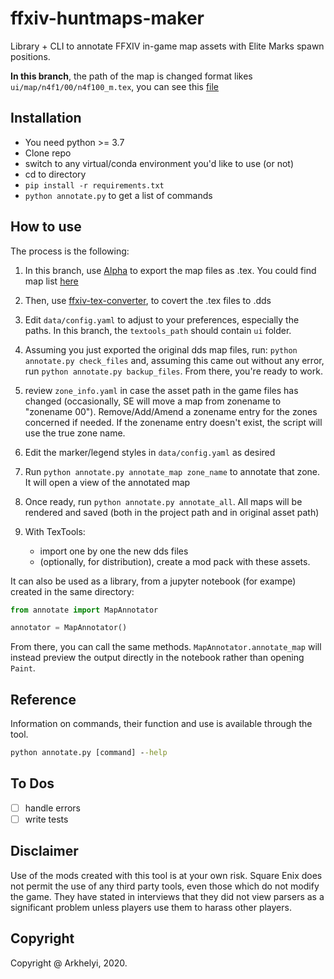 # ffxiv-huntmaps-maker

Library + CLI to annotate FFXIV in-game map assets with Elite Marks spawn positions.

**In this branch**, the path of the map is changed format likes `ui/map/n4f1/00/n4f100_m.tex`, you can see this [file](https://github.com/LittleNightmare/ffxiv-huntmaps-maker/blob/raw-map/data/export_map.txt)

## Installation

- You need python >= 3.7
- Clone repo
- switch to any virtual/conda environment you'd like to use (or not)
- cd to directory
- `pip install -r requirements.txt`
- `python annotate.py` to get a list of commands

## How to use

The process is the following:

1. In this branch, use [Alpha](https://github.com/NotNite/Alpha) to export the map files as .tex. You could find map list [here]((https://github.com/LittleNightmare/ffxiv-huntmaps-maker/blob/raw-map/data/export_map.txt))
2. Then, use [ffxiv-tex-converter](https://github.com/emarron/ffxiv-tex-converter), to covert the .tex files to .dds
2. Edit `data/config.yaml` to adjust to your preferences, especially the paths. In this branch, the `textools_path` should contain `ui` folder.
3. Assuming you just exported the original dds map files, run: `python annotate.py check_files` and, assuming this came out without any error, run `python annotate.py backup_files`. From there, you're ready to work.
4. review `zone_info.yaml` in case the asset path in the game files has changed (occasionally, SE will move a map from zonename to "zonename 00"). Remove/Add/Amend a zonename entry for the zones concerned if needed. If the zonename entry doesn't exist, the script will use the true zone name.
5. Edit the marker/legend styles in `data/config.yaml` as desired
6. Run `python annotate.py annotate_map zone_name` to annotate that zone. It will open a view of the annotated map
7. Once ready, run `python annotate.py annotate_all`. All maps will be rendered and saved (both in the project path and in original asset path)
8. With TexTools:

    * import one by one the new dds files
    * (optionally, for distribution), create a mod pack with these assets.

It can also be used as a library, from a jupyter notebook (for exampe) created in the same directory:

```python
from annotate import MapAnnotator

annotator = MapAnnotator()
```

From there, you can call the same methods. `MapAnnotator.annotate_map` will instead preview the output directly in the notebook rather than opening `Paint`.

## Reference

Information on commands, their function and use is available through the tool.

```cmd
python annotate.py [command] --help
```

## To Dos

* [ ] handle errors
* [ ] write tests

## Disclaimer

Use of the mods created with this tool is at your own risk. Square Enix does not permit the use of any third party tools, even those which do not modify the game. They have stated in interviews that they did not view parsers as a significant problem unless players use them to harass other players.

## Copyright

Copyright @ Arkhelyi, 2020.
